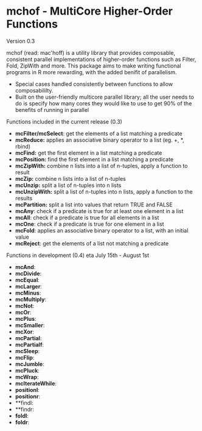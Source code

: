 mchof - MultiCore Higher-Order Functions
===
Version 0.3

mchof (read: mac'hoff) is a utility library that provides
composable, consistent parallel implementations of higher-order
functions such as Filter, Fold, ZipWith and more. This package aims to 
make writing functional programs in R more rewarding, with the added benifit
of parallelism.

 * Special cases handled consistently between functions to allow composabililty.	
 * Built on the user-friendly multicore parallel library; all the user needs to 
   do is specify how many cores they would like to use to get 90% of the benefits 
   of running in parallel
   
Functions included in the current release (0.3)

* **mcFilter/mcSelect**: get the elements of a list matching a predicate
* **mcReduce:** applies an associative binary operator to a list (eg. +, *, rbind)
* **mcFind:** get the first element in a list matching a predicate
* **mcPosition:** find the first element in a list matching a predicate
* **mcZipWith:** combine n lists into a list of n-tuples, apply a function to result
* **mcZip:** combine n lists into a list of n-tuples
* **mcUnzip:** split a list of n-tuples into n lists
* **mcUnzipWith:** split a list of n-tuples into n lists, apply a function to the results
* **mcPartition:** split a list into values that return TRUE and FALSE
* **mcAny**: check if a predicate is true for at least one element in a list
* **mcAll**: check if a predicate is true for all elements in a list
* **mcOne**: check if a predicate is true for one element in a list
* **mcFold**: applies an associative binary operator to a list, with an initial value
* **mcReject**: get the elements of a list not matching a predicate

Functions in development (0.4) eta July 15th - August 1st

* **mcAnd**:
* **mcDivide**:
* **mcEqual**:
* **mcLarger**:
* **mcMinus**:
* **mcMultiply**:
* **mcNot**:
* **mcOr**:
* **mcPlus**:
* **mcSmaller**:
* **mcXor**:
* **mcPartial**:
* **mcPartialf**:
* **mcSleep**:
* **mcFlip**:
* **mcJumble**:
* **mcPluck**:
* **mcWrap**:
* **mcIterateWhile**:
* **positionl**:
* **positionr**:
* **findl:
* **findr:
* **foldl**:
* **foldr**:

